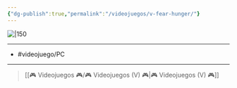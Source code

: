 ```yaml
---
{"dg-publish":true,"permalink":"/videojuegos/v-fear-hunger/"}
---
```



![|150](https://images.igdb.com/igdb/image/upload/t_cover_big/co5wgw.jpg)

---

- #videojuego/PC 

---

> [[🎮 Videojuegos 🎮/🎮 Videojuegos (V) 🎮\|🎮 Videojuegos (V) 🎮]]